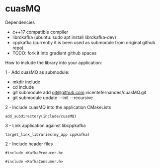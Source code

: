 # cuasMQ

Dependencies
- c++17 compatible compiler
- librdkafka (ubuntu: sudo apt install librdkafka-dev)
- cppkafka (currently it is been used as submodule from original github repo)
- TODO: fork it into gradiant github spaces


How to include the library into your application:

1 - Add cuasMQ as submodule:
- mkdir include 
- cd include
- git submodule add git@github.com:vicentefernandes/cuasMQ.git
- git submodule update --init --recursive

2 - Include cuasMQ into the application CMakeLists

```
add_subdirectory(include/cuasMQ)
```

3 - Link application against libcppkafka

```
target_link_libraries(my_app cppkafka)
```

2 - Include header files

``#include <KafkaProducer.h>
``

``#include <KafkaConsumer.h>
``


